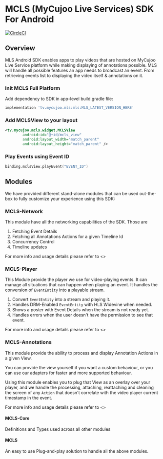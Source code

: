 # MCLS (MyCujoo Live Services) SDK For Android

[![CircleCI](https://dl.circleci.com/status-badge/img/gh/mycujoo/mls-android-v2/tree/main.svg?style=svg&circle-token=328b6c285d7e39aa44ee54352f84e6b07e0b5582)](https://dl.circleci.com/status-badge/redirect/gh/mycujoo/mls-android-v2/tree/main)

## Overview

MLS Android SDK enables apps to play videos that are hosted on MyCujoo Live Service platform while making displaying of annotations possible.
MLS will handle all possible features an app needs to broadcast an event. From retrieving events list to displaying the video itself & annotations on it.

### Init MCLS Full Platform

Add dependency to SDK in app-level build.gradle file:

```groovy
implementation 'tv.mycujoo.mls:mls:MLS_LATEST_VERSION_HERE'
```

### Add MCLSView to your layout

```xml
<tv.mycujoo.mcls.widget.MCLSView
        android:id="@+id/mcls_view"
        android:layout_width="match_parent"
        android:layout_height="match_parent" />
```

### Play Events using Event ID

```kotlin
binding.mclsView.playEvent("EVENT_ID")
```

## Modules

We have provided different stand-alone modules that can be used out-the-box to fully customize your experience using this SDK:

### MCLS-Network

This module have all the networking capabilities of the SDK.
Those are

1. Fetching Event Details
2. Fetching all Annotations Actions for a given Timeline Id
3. Concurrency Control
4. Timeline updates

For more info and usage details please refer to <>

### MCLS-Player

This Module provide the player we use for video-playing events.
It can manage all situations that can happen when playing an event. It handles the conversion of `EventEntity` into a playable stream.

1. Convert `EventEntity` into a stream and playing it.
2. Handles DRM-Enabled `EventEntity` with HLS Widevine when needed.
3. Shows a poster with Event Details when the stream is not ready yet.
4. Handles errors when the user doesn't have the permission to see that event.

For more info and usage details please refer to <>

### MCLS-Annotations

This module provide the ability to process and display Annotation Actions in a given View.

You can provide the view yourself if you want a custom behaviour, or you can use our adapters for faster and more supported behaviour.

Using this module enables you to plug that View as an overlay over your player,
and we handle the processing, attaching, reattaching and cleaning the screen of any `Action` that doesn't correlate with the video player
current timestamp in the event.

For more info and usage details please refer to <>

#### MCLS-Core

Definitions and Types used across all other modules

#### MCLS

An easy to use Plug-and-play solution to handle all the above modules.

